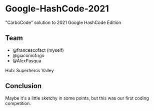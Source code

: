 # Google-HashCode-2021
"CarboCode" solution to 2021 Google HashCode Edition

## Team

- @francescofact (myself)
- @giacomofrigo
- @AlexPasqua

Hub: Superheros Valley
## Conclusion
Maybe it's a little sketchy in some points, but this was our first coding competition.

